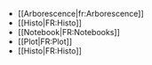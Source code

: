 * [[Arborescence|fr:Arborescence]]
* [[Histo|FR:Histo]]
* [[Notebook|FR:Notebooks]]
* [[Plot|FR:Plot]]
* [[Histo|FR:Histo]]
